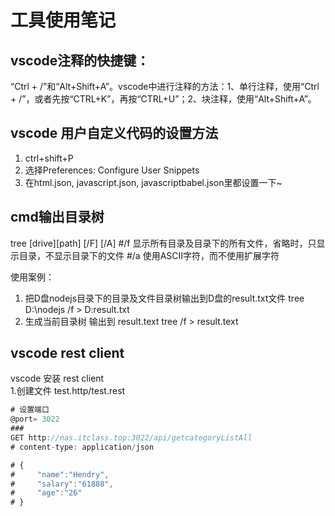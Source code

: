 # 工具使用笔记
## vscode注释的快捷键：
“Ctrl + /”和“Alt+Shift+A”。vscode中进行注释的方法：1、单行注释，使用“Ctrl + /”，或者先按“CTRL+K”，再按“CTRL+U”；2、块注释，使用“Alt+Shift+A”。

## vscode 用户自定义代码的设置方法
1. ctrl+shift+P 
2. 选择Preferences: Configure User Snippets 
3. 在html.json, javascript.json, javascriptbabel.json里都设置一下~

## cmd输出目录树 
tree [drive][path] [/F] [/A]
#/f 显示所有目录及目录下的所有文件，省略时，只显示目录，不显示目录下的文件
#/a 使用ASCII字符，而不使用扩展字符

使用案例：
1. 把D盘nodejs目录下的目录及文件目录树输出到D盘的result.txt文件
tree D:\nodejs /f > D:result.txt
2. 生成当前目录树 输出到 result.text
tree /f > result.text

## vscode rest client  

vscode 安装 rest client  
1.创建文件 test.http/test.rest  
```js
# 设置端口
@port= 3022
###
GET http://nas.itclass.top:3022/api/getcategoryListAll 
# content-type: application/json

# {
#     "name":"Hendry",
#     "salary":"61888",
#     "age":"26"
# }
```


